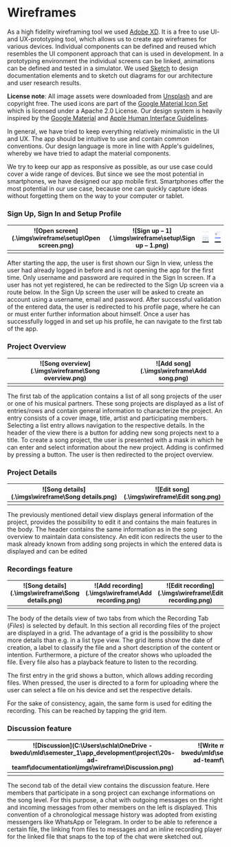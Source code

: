 # Wireframes

As a high fidelity wireframing tool we used [Adobe XD](https://www.adobe.com/de/products/xd.html?sdid=88X75SKP&mv=search&ef_id=EAIaIQobChMI182Z_6e76gIV2-vtCh3WjQufEAAYASAAEgLvkvD_BwE:G:s&s_kwcid=AL!3085!3!340667133503!e!!). It is a free to use UI- and UX-prototyping tool, which allows us to create app wireframes for various devices. Individual components can be defined and reused which resembles the UI component approach that can is used in development. In a prototyping environment the individual screens can be linked, animations can be defined and tested in a simulator. We used [Sketch](https://www.sketch.com/) to design documentation elements and to sketch out diagrams for our architecture and user research results.

**License note**: All image assets were downloaded from [Unsplash](https://unsplash.com/) and are copyright free. The used icons are part of the [Google Material Icon Set](https://github.com/google/material-design-icons) which is licensed under a Apache 2.0 License. Our design system is heavily inspired by the [Google Material](https://material.io/) and [Apple Human Interface Guidelines](https://developer.apple.com/design/human-interface-guidelines/).

In general, we have tried to keep everything relatively minimalistic in the UI and UX. The app should be intuitive to use and contain common conventions. Our design language is more in line with Apple's guidelines, whereby we have tried to adapt the material components.

We try to keep our app as responsive as possible, as our use case could cover a wide range of devices. But since we see the most potential in smartphones, we have designed our app mobile first. Smartphones offer the most potential in our use case, because one can quickly capture ideas without forgetting them on the way to your computer or tablet.

### Sign Up, Sign In and Setup Profile

| ![Open screen](.\imgs\wireframe\setup\Open screen.png) | ![Sign up – 1](.\imgs\wireframe\setup\Sign up – 1.png) | ![Login](.\imgs\wireframe\setup\Login.png) | ![Profile](.\imgs\wireframe\setup\Profile.png) |
| ------------------------------------------------------ | ------------------------------------------------------ | ------------------------------------------ | ---------------------------------------------- |
|                                                        |                                                        |                                            |                                                |

After starting the app, the user is first shown our Sign In view, unless the user had already logged in before and is not opening the app for the first time. Only username and password are required in the Sign In screen. If a user has not yet registered, he can be redirected to the Sign Up screen via a route below. In the Sign Up screen the user will be asked to create an account using a username, email and password. After successful validation of the entered data, the user is redirected to his profile page, where he can or must enter further information about himself. Once a user has successfully logged in and set up his profile, he can navigate to the first tab of the app.

### Project Overview

| ![Song overview](.\imgs\wireframe\Song overview.png) | ![Add song](.\imgs\wireframe\Add song.png) |
| ---------------------------------------------------- | ------------------------------------------ |
|                                                      |                                            |

The first tab of the application contains a list of all song projects of the user or one of his musical partners. These song projects are displayed as a list of entries/rows and contain general information to characterize the project. An entry consists of a cover image, title, artist and participating members. Selecting a list entry allows navigation to the respective details. In the header of the view there is a button for adding new song projects next to a title. To create a song project, the user is presented with a mask in which he can enter and select information about the new project. Adding is confirmed by pressing a button. The user is then redirected to the project overview.

### Project Details

| ![Song details](.\imgs\wireframe\Song details.png) | ![Edit song](.\imgs\wireframe\Edit song.png) |
| -------------------------------------------------- | -------------------------------------------- |
|                                                    |                                              |

The previously mentioned detail view displays general information of the project, provides the possibility to edit it and contains the main features in the body. The header contains the same information as in the song overview to maintain data consistency. An edit icon redirects the user to the mask already known from adding song projects in which the entered data is displayed and can be edited

### Recordings feature

| ![Song details](.\imgs\wireframe\Song details.png) | ![Add recording](.\imgs\wireframe\Add recording.png) | ![Edit recording](.\imgs\wireframe\Edit recording.png) |
| -------------------------------------------------- | ---------------------------------------------------- | ------------------------------------------------------ |
|                                                    |                                                      |                                                        |

The body of the details view of two tabs from which the Recording Tab (_Files_) is selected by default. In this section all recording files of the project are displayed in a grid. The advantage of a grid is the possibility to show more details than e.g. in a list type view. The grid items show the date of creation, a label to classify the file and a short description of the content or intention. Furthermore, a picture of the creator shows who uploaded the file. Every file also has a playback feature to listen to the recording.

The first entry in the grid shows a button, which allows adding recording files. When pressed, the user is directed to a form for uploading where the user can select a file on his device and set the respective details.

For the sake of consistency, again, the same form is used for editing the recording. This can be reached by tapping the grid item.

### Discussion feature

| ![Discussion](C:\Users\schla\OneDrive - bwedu\mld\semester_1\app_development\project\20s-ad-teamf\documentation\imgs\wireframe\Discussion.png) | ![Write message](C:\Users\schla\OneDrive - bwedu\mld\semester_1\app_development\project\20s-ad-teamf\documentation\imgs\wireframe\Write message.png) |
| ------------------------------------------------------------ | ------------------------------------------------------------ |
|                                                              |                                                              |

The second tab of the detail view contains the discussion feature. Here members that participate in a song project can exchange informations on the song level. For this purpose, a chat with outgoing messages on the right and incoming messages from other members on the left is displayed. This convention of a chronological message history was adopted from existing messengers like WhatsApp or Telegram. In order to be able to reference a certain file, the linking from files to messages and an inline recording player for the linked file that snaps to the top of the chat were sketched out. 